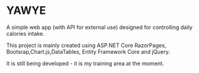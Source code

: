 # YAWYE
A simple web app (with API for external use) designed for controlling daily calories intake.

This project is mainly created using ASP.NET Core RazorPages, Bootsrap,Chart.js,DataTables, Entity Framework Core and jQuery.

It is still being developed - it is my training area at the moment.
